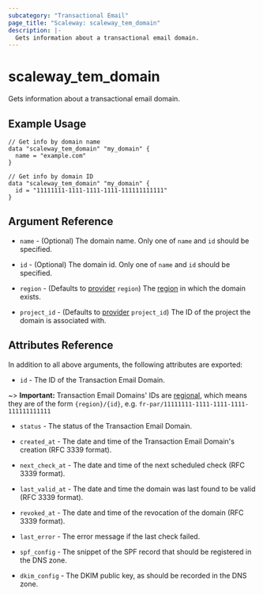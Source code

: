 ```yaml
---
subcategory: "Transactional Email"
page_title: "Scaleway: scaleway_tem_domain"
description: |-
  Gets information about a transactional email domain.
---
```


# scaleway_tem_domain

Gets information about a transactional email domain.

## Example Usage

```hcl
// Get info by domain name
data "scaleway_tem_domain" "my_domain" {
  name = "example.com"
}

// Get info by domain ID
data "scaleway_tem_domain" "my_domain" {
  id = "11111111-1111-1111-1111-111111111111"
}
```

## Argument Reference

- `name` - (Optional) The domain name.
  Only one of `name` and `id` should be specified.

- `id` - (Optional) The domain id.
  Only one of `name` and `id` should be specified.

- `region` - (Defaults to [provider](../index.md#region) `region`) The [region](../guides/regions_and_zones.md#regions) in which the domain exists.

- `project_id` - (Defaults to [provider](../index.md#project_id) `project_id`) The ID of the project the domain is associated with.

## Attributes Reference

In addition to all above arguments, the following attributes are exported:

- `id` - The ID of the Transaction Email Domain.

~> **Important:** Transaction Email Domains' IDs are [regional](../guides/regions_and_zones.md#resource-ids), which means they are of the form `{region}/{id}`, e.g. `fr-par/11111111-1111-1111-1111-111111111111`

- `status` - The status of the Transaction Email Domain.

- `created_at` - The date and time of the Transaction Email Domain's creation (RFC 3339 format).

- `next_check_at` - The date and time of the next scheduled check (RFC 3339 format).

- `last_valid_at` - The date and time the domain was last found to be valid (RFC 3339 format).

- `revoked_at` - The date and time of the revocation of the domain (RFC 3339 format).

- `last_error` - The error message if the last check failed.

- `spf_config` - The snippet of the SPF record that should be registered in the DNS zone.

- `dkim_config` - The DKIM public key, as should be recorded in the DNS zone.
